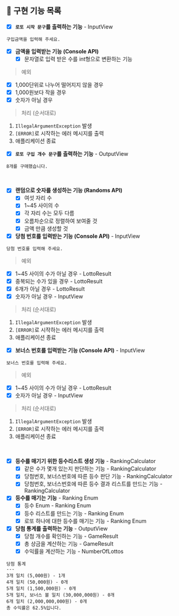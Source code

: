 ## 📝 구현 기능 목록

- [x] **`로또 시작 문구`를 출력하는 기능** - InputView

```
구입금액을 입력해 주세요.
```

- [x] **금액을 입력받는 기능 (Console API)**
    - [x] 문자열로 입력 받은 수를 int형으로 변환하는 기능
> 예외

- [x] 1,000단위로 나누어 떨어지지 않을 경우
- [x] 1,000원보다 작을 경우
- [x] 숫자가 아닐 경우

> 처리 (순서대로)

1. `IllegalArgumentException` 발생
2. `[ERROR]`로 시작하는 에러 메시지를 출력
3. 애플리케이션 종료

- [x] **`로또 구입 개수 문구`를 출력하는 기능** - OutputView

```
8개를 구매했습니다.
```

<br>

- [x] **랜덤으로 숫자를 생성하는 기능 (Randoms API)**
    - [x] 여섯 자리 수
    - [x] 1~45 사이의 수
    - [x] 각 자리 수는 모두 다름
    - [x] 오름차순으로 정렬하여 보여줄 것
    - [x] 금액 만큼 생성할 것
- [x] **당첨 번호를 입력받는 기능 (Console API)** - InputView

```
당첨 번호를 입력해 주세요.
```

> 예외

- [x] 1~45 사이의 수가 아닐 경우 - LottoResult
- [x] 중복되는 수가 있을 경우 - LottoResult
- [x] 6개가 아닐 경우 - LottoResult
- [x] 숫자가 아닐 경우 - InputView

> 처리 (순서대로)

1. `IllegalArgumentException` 발생
2. `[ERROR]`로 시작하는 에러 메시지를 출력
3. 애플리케이션 종료

- [x] **보너스 번호를 입력받는 기능 (Console API)** - InputView

```
보너스 번호를 입력해 주세요.
```

> 예외

- [x] 1~45 사이의 수가 아닐 경우 - LottoResult
- [x] 숫자가 아닐 경우 - InputView

> 처리 (순서대로)

1. `IllegalArgumentException` 발생
2. `[ERROR]`로 시작하는 에러 메시지를 출력
3. 애플리케이션 종료

<br>

- [x] **등수를 매기기 위한 등수리스트 생성 기능** - RankingCalculator
  - [x] 같은 수가 몇개 있는지 판단하는 기능 - RankingCalculator
  - [x] 당첨번호, 보너스번호에 따른 등수 판단 기능 - RankingCalculator
  - [x] 당첨번호, 보너스번호에 따른 등수 결과 리스트를 만드는 기능 - RankingCalculator

- [x] **등수를 매기는 기능** - Ranking Enum
  - [x] 등수 Enum - Ranking Enum
  - [x] 등수 리스트를 만드는 기능 - Ranking Enum
  - [x] 로또 하나에 대한 등수를 매기는 기능 - Ranking Enum

- [x] **당첨 통계를 출력하는 기능** - OutputView
    - [x] 당첨 개수를 확인하는 기능 - GameResult
    - [x] 총 상금을 계산하는 기능 - GameResult
    - [x] 수익률을 계산하는 기능 - NumberOfLottos

```
당첨 통계
---
3개 일치 (5,000원) - 1개
4개 일치 (50,000원) - 0개
5개 일치 (1,500,000원) - 0개
5개 일치, 보너스 볼 일치 (30,000,000원) - 0개
6개 일치 (2,000,000,000원) - 0개
총 수익률은 62.5%입니다.
```